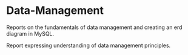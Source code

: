 # Data-Management
Reports on the fundamentals of data management and creating an erd diagram in MySQL. 

Report expressing understanding of data management principles. 
